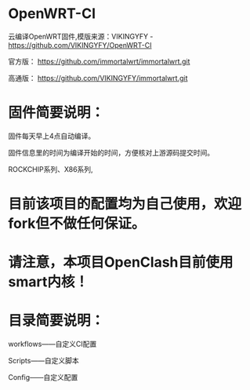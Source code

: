 # OpenWRT-CI
云编译OpenWRT固件,模版来源：VIKINGYFY - https://github.com/VIKINGYFY/OpenWRT-CI

官方版：
https://github.com/immortalwrt/immortalwrt.git

高通版：
https://github.com/VIKINGYFY/immortalwrt.git

# 固件简要说明：

固件每天早上4点自动编译。

固件信息里的时间为编译开始的时间，方便核对上游源码提交时间。

ROCKCHIP系列、X86系列,<H1>目前该项目的配置均为自己使用，欢迎fork但不做任何保证。
<H1>请注意，本项目OpenClash目前使用smart内核！

# 目录简要说明：

workflows——自定义CI配置

Scripts——自定义脚本

Config——自定义配置
